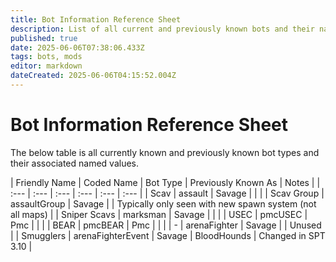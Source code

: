 ```yaml
---
title: Bot Information Reference Sheet
description: List of all current and previously known bots and their names
published: true
date: 2025-06-06T07:38:06.433Z
tags: bots, mods
editor: markdown
dateCreated: 2025-06-06T04:15:52.004Z
---
```


# Bot Information Reference Sheet
The below table is all currently known and previously known bot types and their associated named values.

| Friendly Name | Coded Name | Bot Type | Previously Known As | Notes |
| :--- | :--- | :--- | :--- | :--- | :--- |
| Scav | assault | Savage | | |
| Scav Group | assaultGroup | Savage | | Typically only seen with new spawn system (not all maps) |
| Sniper Scavs | marksman | Savage | | |
| USEC | pmcUSEC | Pmc | | |
| BEAR | pmcBEAR | Pmc | | |
| - | arenaFighter | Savage | | Unused |
| Smugglers | arenaFighterEvent | Savage | BloodHounds | Changed in SPT 3.10 |

